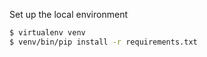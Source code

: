 Set up the local environment

```bash
$ virtualenv venv
$ venv/bin/pip install -r requirements.txt
```
